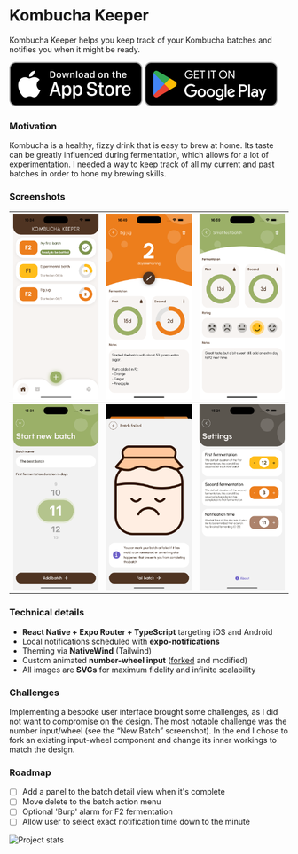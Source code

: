 # Kombucha Keeper

Kombucha Keeper helps you keep track of your Kombucha batches and notifies you when it might be ready.

[![AppStore][appstore-image]][appstore-url] [![PlayStore][playstore-image]][playstore-url]


### Motivation
Kombucha is a healthy, fizzy drink that is easy to brew at home. Its taste can be greatly influenced during 
fermentation, which allows for a lot of experimentation. I needed a way to keep track of all my current and past 
batches in order to hone my brewing skills.


### Screenshots

| ![main](docs/main.png) | ![settings](docs/batch.png)    | ![batch](docs/complete.png) |
|------------------------|--------------------------------|-----------------------------|
| ![main](docs/new.png)  | ![settings](docs/fail.png) | ![batch](docs/settings.png) |

### Technical details
- **React Native + Expo Router + TypeScript** targeting iOS and Android
- Local notifications scheduled with **expo-notifications**
- Theming via **NativeWind** (Tailwind)
- Custom animated **number-wheel input** ([forked](https://github.com/wdudokvanheel/react-native-wheel-picker) and modified)
- All images are **SVGs** for maximum fidelity and infinite scalability

### Challenges
Implementing a bespoke user interface brought some challenges, as I did not want to compromise on the design. The most
notable challenge was the number input/wheel (see the “New Batch” screenshot). In the end I chose to fork an existing
input-wheel component and change its inner workings to match the design.

### Roadmap

- [ ] Add a panel to the batch detail view when it's complete
- [ ] Move delete to the batch action menu
- [ ] Optional 'Burp' alarm for F2 fermentation  
- [ ] Allow user to select exact notification time down to the minute

![Project stats](https://pstatool.wdudokvanheel.nl/wdudokvanheel/kombuchakeeper.svg)

[appstore-image]: docs/appstore.png
[appstore-url]: https://apps.apple.com/us/app/kombucha-keeper/id6746731068?platform=iphone
[playstore-image]: docs/playstore.png
[playstore-url]: https://play.google.com/store/apps/details?id=com.bitechular.kombuchakeeper
